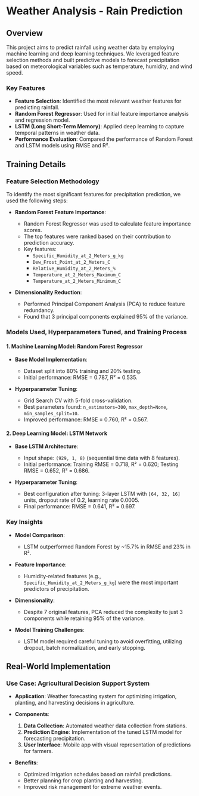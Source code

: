 # Weather Analysis - Rain Prediction

## Overview
This project aims to predict rainfall using weather data by employing machine learning and deep learning techniques. We leveraged feature selection methods and built predictive models to forecast precipitation based on meteorological variables such as temperature, humidity, and wind speed.

### Key Features
- **Feature Selection**: Identified the most relevant weather features for predicting rainfall.
- **Random Forest Regressor**: Used for initial feature importance analysis and regression model.
- **LSTM (Long Short-Term Memory)**: Applied deep learning to capture temporal patterns in weather data.
- **Performance Evaluation**: Compared the performance of Random Forest and LSTM models using RMSE and R².

## Training Details

### Feature Selection Methodology
To identify the most significant features for precipitation prediction, we used the following steps:

- **Random Forest Feature Importance**:
  - Random Forest Regressor was used to calculate feature importance scores.
  - The top features were ranked based on their contribution to prediction accuracy.
  - Key features: 
    - `Specific_Humidity_at_2_Meters_g_kg`
    - `Dew_Frost_Point_at_2_Meters_C`
    - `Relative_Humidity_at_2_Meters_%`
    - `Temperature_at_2_Meters_Maximum_C`
    - `Temperature_at_2_Meters_Minimum_C`

- **Dimensionality Reduction**:
  - Performed Principal Component Analysis (PCA) to reduce feature redundancy.
  - Found that 3 principal components explained 95% of the variance.

### Models Used, Hyperparameters Tuned, and Training Process

#### 1. Machine Learning Model: Random Forest Regressor
- **Base Model Implementation**:
  - Dataset split into 80% training and 20% testing.
  - Initial performance: RMSE = 0.787, R² = 0.535.

- **Hyperparameter Tuning**:
  - Grid Search CV with 5-fold cross-validation.
  - Best parameters found: `n_estimators=300`, `max_depth=None`, `min_samples_split=10`.
  - Improved performance: RMSE = 0.760, R² = 0.567.

#### 2. Deep Learning Model: LSTM Network
- **Base LSTM Architecture**:
  - Input shape: `(929, 1, 8)` (sequential time data with 8 features).
  - Initial performance: Training RMSE = 0.718, R² = 0.620; Testing RMSE = 0.652, R² = 0.686.

- **Hyperparameter Tuning**:
  - Best configuration after tuning: 3-layer LSTM with `[64, 32, 16]` units, dropout rate of 0.2, learning rate 0.0005.
  - Final performance: RMSE = 0.641, R² = 0.697.

### Key Insights
- **Model Comparison**: 
  - LSTM outperformed Random Forest by ~15.7% in RMSE and 23% in R².
  
- **Feature Importance**: 
  - Humidity-related features (e.g., `Specific_Humidity_at_2_Meters_g_kg`) were the most important predictors of precipitation.

- **Dimensionality**: 
  - Despite 7 original features, PCA reduced the complexity to just 3 components while retaining 95% of the variance.

- **Model Training Challenges**: 
  - LSTM model required careful tuning to avoid overfitting, utilizing dropout, batch normalization, and early stopping.

## Real-World Implementation

### Use Case: Agricultural Decision Support System
- **Application**: Weather forecasting system for optimizing irrigation, planting, and harvesting decisions in agriculture.
  
- **Components**:
  1. **Data Collection**: Automated weather data collection from stations.
  2. **Prediction Engine**: Implementation of the tuned LSTM model for forecasting precipitation.
  3. **User Interface**: Mobile app with visual representation of predictions for farmers.

- **Benefits**:
  - Optimized irrigation schedules based on rainfall predictions.
  - Better planning for crop planting and harvesting.
  - Improved risk management for extreme weather events.




